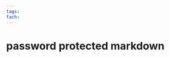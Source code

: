 ```yaml
---
tags: 
fach: 
---
```


# password protected markdown

<div id="protectedContent" style="display:none;">
This is my hidden content in the Markdown file.
</div>

<script>
var password = prompt("Please enter the password to view the content:");
if (password === "buneamk") {
    document.getElementById("protectedContent").style.display = "block";
} else {
    alert("Incorrect password. Access denied.");
    document.getElementById("protectedContent").style.display = "none";
}
</script>
